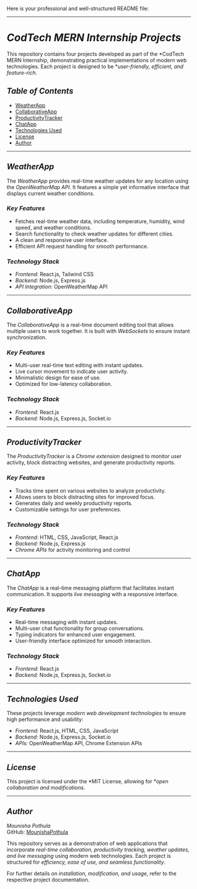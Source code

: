 Here is your professional and well-structured README file:  

---

# *CodTech MERN Internship Projects*  

This repository contains four projects developed as part of the *CodTech MERN Internship, demonstrating practical implementations of modern web technologies. Each project is designed to be **user-friendly, efficient, and feature-rich*.  

## *Table of Contents*  
- [WeatherApp](#weatherapp)  
- [CollaborativeApp](#collaborativeapp)  
- [ProductivityTracker](#productivitytracker)  
- [ChatApp](#chatapp)  
- [Technologies Used](#technologies-used)  
- [License](#license)  
- [Author](#author)  

---

## *WeatherApp*  

The *WeatherApp* provides real-time weather updates for any location using the *OpenWeatherMap API*. It features a simple yet informative interface that displays current weather conditions.  

### *Key Features*  
- Fetches real-time weather data, including temperature, humidity, wind speed, and weather conditions.  
- Search functionality to check weather updates for different cities.  
- A clean and responsive user interface.  
- Efficient API request handling for smooth performance.  

### *Technology Stack*  
- *Frontend:* React.js, Tailwind CSS  
- *Backend:* Node.js, Express.js  
- *API Integration:* OpenWeatherMap API  

---

## *CollaborativeApp*  

The *CollaborativeApp* is a real-time document editing tool that allows multiple users to work together. It is built with *WebSockets* to ensure instant synchronization.  

### *Key Features*  
- Multi-user real-time text editing with instant updates.  
- Live cursor movement to indicate user activity.  
- Minimalistic design for ease of use.  
- Optimized for low-latency collaboration.  

### *Technology Stack*  
- *Frontend:* React.js  
- *Backend:* Node.js, Express.js, Socket.io  

---

## *ProductivityTracker*  

The *ProductivityTracker* is a *Chrome extension* designed to monitor user activity, block distracting websites, and generate productivity reports.  

### *Key Features*  
- Tracks time spent on various websites to analyze productivity.  
- Allows users to block distracting sites for improved focus.  
- Generates daily and weekly productivity reports.  
- Customizable settings for user preferences.  

### *Technology Stack*  
- *Frontend:* HTML, CSS, JavaScript, React.js  
- *Backend:* Node.js, Express.js  
- *Chrome APIs* for activity monitoring and control  

---

## *ChatApp*  

The *ChatApp* is a real-time messaging platform that facilitates instant communication. It supports *live messaging* with a responsive interface.  

### *Key Features*  
- Real-time messaging with instant updates.  
- Multi-user chat functionality for group conversations.  
- Typing indicators for enhanced user engagement.  
- User-friendly interface optimized for smooth interaction.  

### *Technology Stack*  
- *Frontend:* React.js  
- *Backend:* Node.js, Express.js, Socket.io  

---

## *Technologies Used*  

These projects leverage *modern web development technologies* to ensure high performance and usability:  

- *Frontend:* React.js, HTML, CSS, JavaScript  
- *Backend:* Node.js, Express.js, Socket.io  
- *APIs:* OpenWeatherMap API, Chrome Extension APIs  

---

## *License*  

This project is licensed under the *MIT License, allowing for **open collaboration and modifications*.  

---

## *Author*  

*Mounisha Pothula*  
GitHub: [MounishaPothula](https://github.com/MounishaPothula)  

This repository serves as a demonstration of web applications that incorporate *real-time collaboration, productivity tracking, weather updates, and live messaging* using modern web technologies. Each project is structured for *efficiency, ease of use, and seamless functionality*.  

For further details on *installation, modification, and usage*, refer to the respective project documentation.
